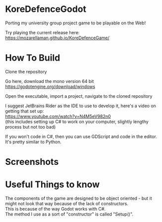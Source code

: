 # KoreDefenceGodot
Porting my university group project game to be playable on the Web!

Try playing the current release here: https://mozarellaman.github.io/KoreDefenceGame/
# How To Build

Clone the repository

Go here, download the mono version 64 bit
https://godotengine.org/download/windows

Open the executable, import a project, navigate to the cloned repository

I suggest JetBrains Rider as the IDE to use to develop it, here's a video on getting that set up:  
https://www.youtube.com/watch?v=N4M5eV982n0  
(this includes setting up C# to work on your computer, slightly lengthy process but not too bad)

If you won't code in C#, then you can use GDScript and code in the editor. It's pretty similar to Python.

# Screenshots



# Useful Things to know

The components of the game are designed to be object oriented - but it might not look that way because of the lack of constructors.  
This is because of the way Godot works with C#.  
The method I use as a sort of "constructor" is called "Setup()".
